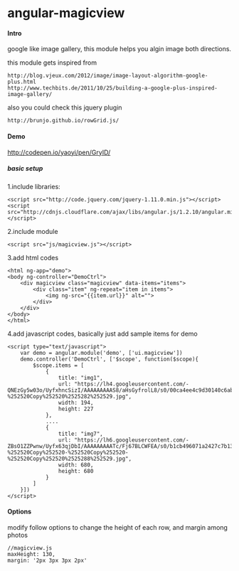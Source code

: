 angular-magicview
=================

#### Intro

google like image gallery, this module helps you algin image  both directions.

this module gets inspired from 
    
    http://blog.vjeux.com/2012/image/image-layout-algorithm-google-plus.html
    http://www.techbits.de/2011/10/25/building-a-google-plus-inspired-image-gallery/

also you could check this jquery plugin 
    
    http://brunjo.github.io/rowGrid.js/


#### Demo

http://codepen.io/yaoyi/pen/GryID/

##### basic setup

1.include libraries:

```
<script src="http://code.jquery.com/jquery-1.11.0.min.js"></script>
<script src="http://cdnjs.cloudflare.com/ajax/libs/angular.js/1.2.10/angular.min.js"></script>
```

2.include module

```
<script src="js/magicview.js"></script>
```

3.add html codes
```
<html ng-app="demo">
<body ng-controller="DemoCtrl">
    <div magicview class="magicview" data-items="items">
        <div class="item" ng-repeat="item in items">
            <img ng-src="{{item.url}}" alt="">
        </div>
    </div>
</body>
</html>
```

4.add javascript codes, basically just add sample items for demo

```
<script type="text/javascript">
    var demo = angular.module('demo', ['ui.magicview'])
    demo.controller('DemoCtrl', ['$scope', function($scope){
        $scope.items = [
            {
                title: "img1",
                url: "https://lh4.googleusercontent.com/-QNEzGy5w03o/UyfxhncSizI/AAAAAAAAAS8/aHsGyfrolL8/s0/00ca4ee4c9d30140c6abb0fe9b44f48f%252520-%252520Copy%252520%2525282%252529.jpg",
                width: 194,
                height: 227
            },
            ....
            {
                title: "img7",
                url: "https://lh6.googleusercontent.com/-ZBsO1ZZPwnw/Uyfx63qjDbI/AAAAAAAAATc/Fj67BLCWFEA/s0/b1cb496071a2427c7b13679db404df2e%252520-%252520Copy%252520-%252520Copy%252520-%252520Copy%252520%2525288%252529.jpg",
                width: 680,
                height: 680
            }
        ]
    }])
</script>
```


#### Options

modify follow options to change the height of each row, and margin among photos
```
//magicview.js
maxHeight: 130,
margin: '2px 3px 3px 2px'
```

